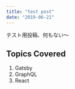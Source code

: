```yaml
---
title: "test post"
date: "2019-06-21"
---
```


テスト用投稿、何もない〜

## Topics Covered

1. Gatsby
2. GraphQL
3. React